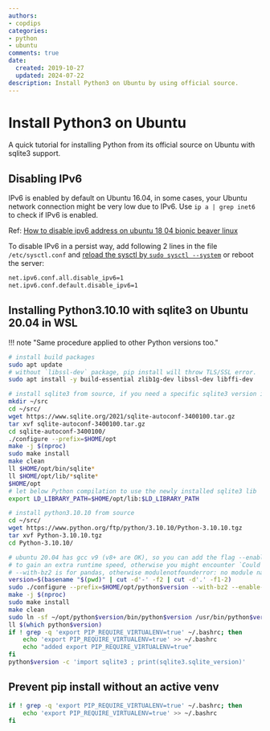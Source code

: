 ```yaml
---
authors:
- copdips
categories:
- python
- ubuntu
comments: true
date:
  created: 2019-10-27
  updated: 2024-07-22
description: Install Python3 on Ubuntu by using official source.
---
```


# Install Python3 on Ubuntu

A quick tutorial for installing Python from its official source on Ubuntu with sqlite3 support.

<!-- more -->

## Disabling IPv6

IPv6 is enabled by default on Ubuntu 16.04, in some cases, your Ubuntu network connection might be very low due to IPv6. Use `ip a | grep inet6` to check if IPv6 is enabled.

Ref: [How to disable ipv6 address on ubuntu 18 04 bionic beaver linux](https://linuxconfig.org/how-to-disable-ipv6-address-on-ubuntu-18-04-bionic-beaver-linux)

To disable IPv6 in a persist way, add following 2 lines in the file `/etc/sysctl.conf` and [reload the sysctl by `sudo sysctl --system`](https://www.cyberciti.biz/faq/reload-sysctl-conf-on-linux-using-sysctl/) or reboot the server:

```bash
net.ipv6.conf.all.disable_ipv6=1
net.ipv6.conf.default.disable_ipv6=1
```

## Installing Python3.10.10 with sqlite3 on Ubuntu 20.04 in WSL

!!! note "Same procedure applied to other Python versions too."

```bash
# install build packages
sudo apt update
# without `libssl-dev` package, pip install will throw TLS/SSL error.
sudo apt install -y build-essential zlib1g-dev libssl-dev libffi-dev

# install sqlite3 from source, if you need a specific sqlite3 version in Python, you must install it before compiling Python, because the compilation needs the lib libsqlite3.so
mkdir ~/src
cd ~/src/
wget https://www.sqlite.org/2021/sqlite-autoconf-3400100.tar.gz
tar xvf sqlite-autoconf-3400100.tar.gz
cd sqlite-autoconf-3400100/
./configure --prefix=$HOME/opt
make -j $(nproc)
sudo make install
make clean
ll $HOME/opt/bin/sqlite*
ll $HOME/opt/lib/*sqlite*
$HOME/opt
# let below Python compilation to use the newly installed sqlite3 lib
export LD_LIBRARY_PATH=$HOME/opt/lib:$LD_LIBRARY_PATH

# install python3.10.10 from source
cd ~/src/
wget https://www.python.org/ftp/python/3.10.10/Python-3.10.10.tgz
tar xvf Python-3.10.10.tgz
cd Python-3.10.10/

# ubuntu 20.04 has gcc v9 (v8+ are OK), so you can add the flag --enable-optimizations to ./configure
# to gain an extra runtime speed, otherwise you might encounter `Could not import runpy module` error
# --with-bz2 is for pandas, otherwise modulenotfounderror: no module named '_bz2' pandas
version=$(basename "$(pwd)" | cut -d'-' -f2 | cut -d'.' -f1-2)
sudo ./configure --prefix=$HOME/opt/python$version --with-bz2 --enable-optimizations
make -j $(nproc)
sudo make install
make clean
sudo ln -sf ~/opt/python$version/bin/python$version /usr/bin/python$version
ll $(which python$version)
if ! grep -q 'export PIP_REQUIRE_VIRTUALENV=true' ~/.bashrc; then
    echo 'export PIP_REQUIRE_VIRTUALENV=true' >> ~/.bashrc
    echo "added export PIP_REQUIRE_VIRTUALENV=true"
fi
python$version -c 'import sqlite3 ; print(sqlite3.sqlite_version)'
```

## Prevent pip install without an active venv

```bash
if ! grep -q 'export PIP_REQUIRE_VIRTUALENV=true' ~/.bashrc; then
    echo 'export PIP_REQUIRE_VIRTUALENV=true' >> ~/.bashrc
fi
```
